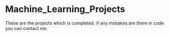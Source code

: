 # Machine_Learning_Projects

These are the projects which is completed. if any mistakes are there in code you can contact me.
